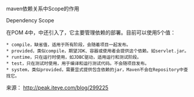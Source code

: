 maven依赖关系中Scope的作用 

Dependency Scope 

在POM 4中，<dependency>中还引入了<scope>，它主要管理依赖的部署。目前<scope>可以使用5个值： 

    * compile，缺省值，适用于所有阶段，会随着项目一起发布。 
    * provided，类似compile，期望JDK、容器或使用者会提供这个依赖。如servlet.jar。 
    * runtime，只在运行时使用，如JDBC驱动，适用运行和测试阶段。 
    * test，只在测试时使用，用于编译和运行测试代码。不会随项目发布。 
    * system，类似provided，需要显式提供包含依赖的jar，Maven不会在Repository中查找它。 
  来源： <http://peak.iteye.com/blog/299225>